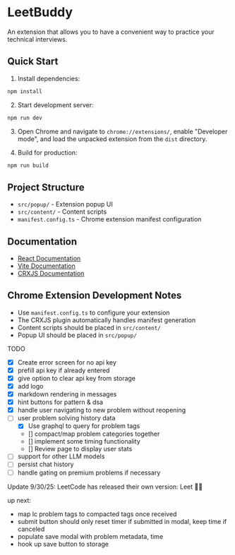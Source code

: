 # LeetBuddy

An extension that allows you to have a convenient way to practice your technical interviews.

## Quick Start

1. Install dependencies:

```bash
npm install
```

2. Start development server:

```bash
npm run dev
```

3. Open Chrome and navigate to `chrome://extensions/`, enable "Developer mode", and load the unpacked extension from the `dist` directory.

4. Build for production:

```bash
npm run build
```

## Project Structure

- `src/popup/` - Extension popup UI
- `src/content/` - Content scripts
- `manifest.config.ts` - Chrome extension manifest configuration

## Documentation

- [React Documentation](https://reactjs.org/)
- [Vite Documentation](https://vitejs.dev/)
- [CRXJS Documentation](https://crxjs.dev/vite-plugin)

## Chrome Extension Development Notes

- Use `manifest.config.ts` to configure your extension
- The CRXJS plugin automatically handles manifest generation
- Content scripts should be placed in `src/content/`
- Popup UI should be placed in `src/popup/`

TODO

- [x] Create error screen for no api key
- [x] prefill api key if already entered
- [x] give option to clear api key from storage
- [x] add logo
- [x] markdown rendering in messages
- [x] hint buttons for pattern & dsa
- [x] handle user navigating to new problem without reopening
- [ ] user problem solving history data
  - [x] Use graphql to query for problem tags
  - [] compact/map problem categories together
  - [] implement some timing functionality
  - [] Review page to display user stats
- [ ] support for other LLM models
- [ ] persist chat history
- [ ] handle gating on premium problems if necessary

Update 9/30/25: LeetCode has released their own version: Leet 🫡😭

up next:

- map lc problem tags to compacted tags once received
- submit button should only reset timer if submitted in modal, keep time if canceled
- populate save modal with problem metadata, time
- hook up save button to storage
